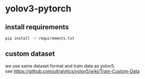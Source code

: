 # yolov3-pytorch

## install requirements
```bash
pip install -r requirements.txt
```

## custom dataset
we use same dataset format and train data as yolov5.  
see https://github.com/ultralytics/yolov5/wiki/Train-Custom-Data  
